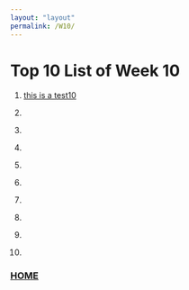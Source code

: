 ```yaml
---
layout: "layout"
permalink: /W10/
---
```


# Top 10 List of Week 10

1. [this is a test10](google.com)<br>


2. []()<br>


3. []()<br>


4. []()<br>


5. []()<br>


6. []()<br>


7. []()<br>


8. []()<br>


9. []()<br>


10. []()<br>


### [HOME](https://theophilus-lukas.github.io/os211)